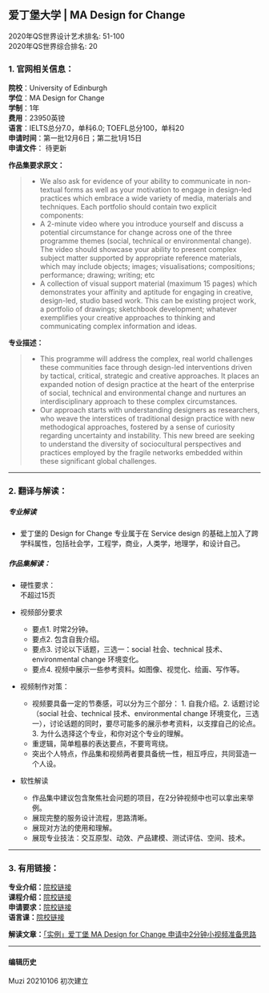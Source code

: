 ## 爱丁堡大学 | MA Design for Change

2020年QS世界设计艺术排名: 51-100  
2020年QS世界综合排名: 20  

### 1. 官网相关信息：  

**院校**：University of Edinburgh  
**学位**：MA Design for Change  
**学制**：1年  
**费用**：23950英镑  
**语言**：IELTS总分7.0，单科6.0; TOEFL总分100，单科20  
**申请时间**：第一批12月6日；第二批1月15日  
**申请文件**： 待更新  

**作品集要求原文：**   

> - We also ask for evidence of your ability to communicate in non-textual forms as well as your motivation to engage in design-led practices which embrace a wide variety of media, materials and techniques. Each portfolio should contain two explicit components:
> - A 2-minute video where you introduce yourself and discuss a potential circumstance for change across one of the three programme themes (social, technical or environmental change). The video should showcase your ability to present complex subject matter supported by appropriate reference materials, which may include objects; images; visualisations; compositions; performance; drawing; writing; etc
> - A collection of visual support material (maximum 15 pages) which demonstrates your affinity and aptitude for engaging in creative, design-led, studio based work. This can be existing project work, a portfolio of drawings; sketchbook development; whatever exemplifies your creative approaches to thinking and communicating complex information and ideas.

**专业描述：**
> - This programme will address the complex, real world challenges these communities face through design-led interventions driven by tactical, critical, strategic and creative approaches. It places an expanded notion of design practice at the heart of the enterprise of social, technical and environmental change and nurtures an interdisciplinary approach to these complex circumstances.
> - Our approach starts with understanding designers as researchers, who weave the interstices of traditional design practice with new methodogical approaches, fostered by a sense of curiosity regarding uncertainty and instability. This new breed are seeking to understand the diversity of sociocultural perspectives and practices employed by the fragile networks embedded within these significant global challenges.
---

### 2. 翻译与解读：
##### 专业解读
- 爱丁堡的 Design for Change 专业属于在 Service design 的基础上加入了跨学科属性，包括社会学，工程学，商业，人类学，地理学，和设计自己。

##### 作品集解读：
- 硬性要求：  
不超过15页

- 视频部分要求  

  - 要点1. 时常2分钟。  
  - 要点2. 包含自我介绍。  
  - 要点3. 讨论以下话题，三选一：social 社会、technical 技术、environmental change 环境变化。  
  - 要点4. 视频中展示一些参考资料。如图像、视觉化、绘画、写作等。


- 视频制作对策：  
  - 视频要具备一定的节奏感，可以分为三个部分：  1. 自我介绍。2. 话题讨论（social 社会、technical 技术、environmental change 环境变化，三选一），讨论话题的同时，要尽可能多的展示参考资料，以支撑自己的论点。3. 为什么选择这个专业，和你对这个专业的理解。
  - 重逻辑，简单粗暴的表达要点，不要弯弯绕。  
  - 突出个人特点，作品集和视频两者要具备统一性，相互呼应，共同营造一个人设。  




- 软性解读  
  - 作品集中建议包含聚焦社会问题的项目，在2分钟视频中也可以拿出来举例。
  - 展现完整的服务设计流程，思路清晰。  
  - 展现对方法的使用和理解。  
  - 展现专业技法：交互原型、动效、产品建模、测试评估、空间、技术。


---


### 3. 有用链接：

**专业介绍：**[院校链接](https://www.ed.ac.uk/studying/postgraduate/degrees/index.php?r=site/view&id=951)  
**课程介绍：**[院校链接](http://www.drps.ed.ac.uk/18-19/dpt/ptmartdech1f.htm)  
**申请要求：**[院校链接](https://www.ed.ac.uk/studying/international/postgraduate-entry/asia/china)  
**语言课：**[院校链接](https://www.ed.ac.uk/english-language-teaching/ele-courses/team-test)  

**解读文章：**[「实例」爱丁堡 MA Design for Change 申请中2分钟小视频准备思路](http://www.makebi.net/32431.html)  




---


#### 编辑历史
Muzi 20210106 初次建立
